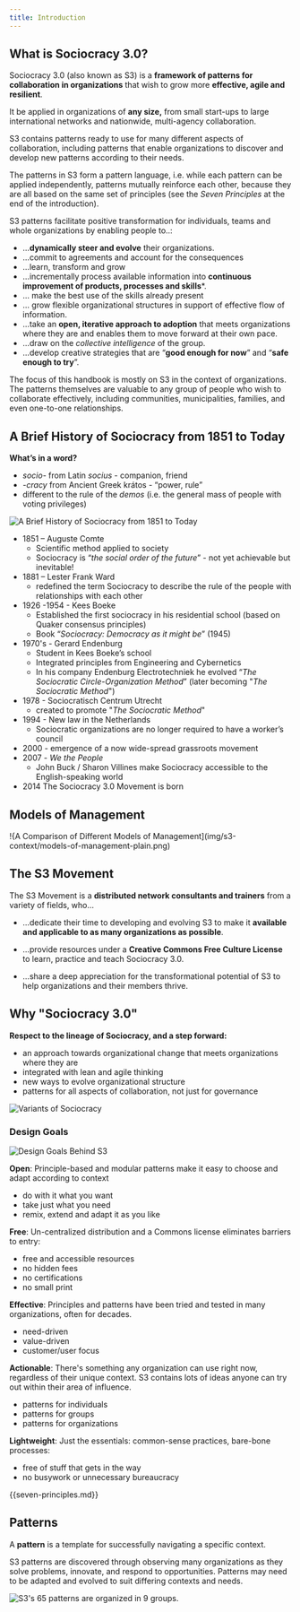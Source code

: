 ```yaml
---
title: Introduction
---
```


## What is Sociocracy 3.0?

Sociocracy 3.0 (also known as S3) is a **framework of patterns for collaboration in organizations** that wish to grow more **effective, agile and resilient**.

It be applied in organizations of **any size,** from small start-ups to large international networks and nationwide, multi-agency collaboration.

S3 contains patterns ready to use for many different aspects of collaboration, including patterns that enable organizations to discover and develop new patterns according to their needs. 

The patterns in S3 form a pattern language, i.e. while each pattern can be applied independently, patterns mutually reinforce each other, because they are all based on the same set of principles (see the *Seven Principles* at the end of the introduction). 

S3 patterns facilitate positive transformation for individuals, teams and whole organizations by enabling people to..:

* ...**dynamically steer and evolve** their organizations.
* ...commit to agreements and account for the consequences
* ...learn, transform and grow
* ...incrementally process available information into **continuous improvement of products, processes and skills***.
* ... make the best use of the skills already present
* ... grow flexible organizational structures in support of effective flow of information.
* ...take an **open, iterative approach to adoption** that meets organizations where they are and enables them to move forward at their own pace. 
* ...draw on the *collective intelligence* of the group.
* ...develop creative strategies that are “**good enough for now**” and “**safe enough to try**”.

The focus of this handbook is  mostly on S3 in the context of organizations. The patterns themselves are valuable to any group of people who wish to collaborate effectively, including communities, municipalities, families, and even one-to-one relationships.


## A Brief History of Sociocracy  from 1851 to Today ##

**What’s in a word?**

* *socio-* from Latin *socius* - companion, friend
* *-cracy*  from Ancient Greek krátos - “power, rule”
* different to the rule of the *demos* (i.e. the general mass of people with voting privileges)

![A Brief History of Sociocracy  from 1851 to Today](img/general/history.png)

* 1851 – Auguste Comte
    * Scientific method applied to society
    * Sociocracy is “*the social order of the future*” - not yet achievable but inevitable!
* 1881 – Lester Frank Ward
    * redefined the term Sociocracy to describe the rule of the people with relationships with each other 
* 1926 -1954 - Kees Boeke
    * Established the first sociocracy in his residential school (based on Quaker consensus principles)
    * Book “*Sociocracy: Democracy as it might be*” (1945)
* 1970's - Gerard Endenburg
    * Student in Kees Boeke’s school
    * Integrated principles from Engineering and Cybernetics
    * In his company Endenburg Electrotechniek he evolved “*The Sociocratic Circle-Organization Method*” (later becoming "*The Sociocratic Method*")
* 1978 - Sociocratisch Centrum Utrecht
    * created to promote "*The Sociocratic Method*"
* 1994 -  New law in the Netherlands
    * Sociocratic organizations are no longer required to have a worker’s council
* 2000 - emergence of a now wide-spread grassroots movement 
* 2007 - *We the People*
    * John Buck / Sharon Villines make Sociocracy accessible to the English-speaking world
* 2014 The Sociocracy 3.0 Movement is born

## Models of Management

!{A Comparison of Different Models of Management](img/s3-context/models-of-management-plain.png)

## The S3 Movement ##

The S3 Movement is a **distributed network consultants and trainers** from a variety of fields, who...

* ...dedicate their time to developing and evolving S3 to make it **available and applicable to as many organizations as possible**.

* ...provide resources under a **Creative Commons Free Culture License** to learn, practice and teach Sociocracy 3.0.

* ...share a deep appreciation for the transformational potential of S3 to help organizations and their members thrive. 


## Why "Sociocracy 3.0" ##

**Respect to the lineage of Sociocracy, and a step forward:**

* an approach towards organizational change that meets organizations where they are
* integrated with lean and agile thinking
* new ways to evolve organizational structure
* patterns for all aspects of collaboration, not just for governance


![Variants of Sociocracy](img/s3-context/sociocracy-variants.png)


### Design Goals ###

![Design Goals Behind S3](img/general/design-goals.png)

**Open**: Principle-based and modular patterns make it easy to choose and adapt according to context

* do with it what you want
* take just what you need
* remix, extend and adapt it as you like

**Free**: Un-centralized distribution and a Commons license eliminates barriers to entry:

* free and accessible resources
* no hidden fees
* no  certifications 
* no small print

**Effective**: Principles and patterns have been tried and tested in many organizations, often for decades.

* need-driven
* value-driven
* customer/user  focus
	
**Actionable**: There's something any organization can use right now, regardless of their unique context. S3 contains lots of ideas anyone can try out within their area of influence.

* patterns for individuals
* patterns for groups
* patterns for organizations

**Lightweight**: Just the essentials: common-sense practices, bare-bone processes:

* free of stuff that gets in the way
* no busywork or unnecessary bureaucracy

{{seven-principles.md}}


## Patterns ##

A **pattern** is a template for successfully navigating a specific context. 

S3 patterns are discovered through observing many organizations as they solve problems, innovate, and respond to opportunities. Patterns may need to be adapted and evolved to suit differing contexts and needs.

![S3's 65 patterns are organized in 9 groups. ](img/pattern-groups/all.png)


